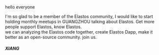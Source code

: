 hello everyone

  I'm so glad to be a member of the Elastos community, I would like to start holding monthly meetups in GUANGZHOU talking about Elastos. 
Get more people support Elastos, know Elastos.  
    we can analyzing the Elastos code together, create Elastos Dapp, make it better as an open-source community. join us.



##### XIANG
